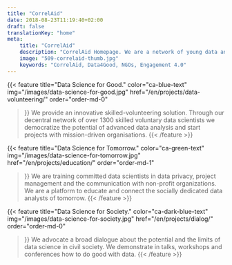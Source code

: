 ```yaml
---
title: "CorrelAid"
date: 2018-08-23T11:19:40+02:00
draft: false
translationKey: "home"
meta:
    title: "CorrelAid"
    description: "CorrelAid Homepage. We are a network of young data analysts that wants to change the world with a more inclusive, integrated and innovative approach to data analysis."
    image: "509-correlaid-thumb.jpg"
    keywords: "CorrelAid, Data4Good, NGOs, Engagement 4.0"
---
```



{{< feature 
    title="Data Science for Good." 
    color="ca-blue-text"
    img="/images/data-science-for-good.jpg"
    href="/en/projects/data-volunteering/"
    order="order-md-0"
>}}
    We provide an innovative skilled-volunteering solution. Through our decentral
	network of over 1300 skilled voluntary data scientists we democratize the potential of 
	advanced data analysis and start projects with mission-driven organisations.
{{< /feature >}}

{{< feature 
    title="Data Science for Tomorrow."
    color="ca-green-text"
    img="/images/data-science-for-tomorrow.jpg"
    href="/en/projects/education/"
    order="order-md-1"
>}}
    We are training committed data scientists in data privacy, project management and the communication
	with non-profit organizations. We are a platform to educate and connect the socially dedicated
	data analysts of tomorrow.
{{< /feature >}}

{{< feature 
    title="Data Science for Society." 
    color="ca-dark-blue-text"
    img="/images/data-science-for-society.jpg"
    href="/en/projects/dialog/"
    order="order-md-0"
>}}
    We advocate a broad dialogue about the potential and the limits of data science in civil society.
	We demonstrate in talks, workshops and conferences how to do good with data.
{{< /feature >}}
